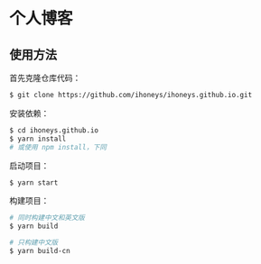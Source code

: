 # 个人博客

## 使用方法

首先克隆仓库代码：

```bash
$ git clone https://github.com/ihoneys/ihoneys.github.io.git

```

安装依赖：

```bash
$ cd ihoneys.github.io
$ yarn install
# 或使用 npm install，下同
```

启动项目：

```bash
$ yarn start
```

构建项目：

```bash
# 同时构建中文和英文版
$ yarn build

# 只构建中文版
$ yarn build-cn
```
